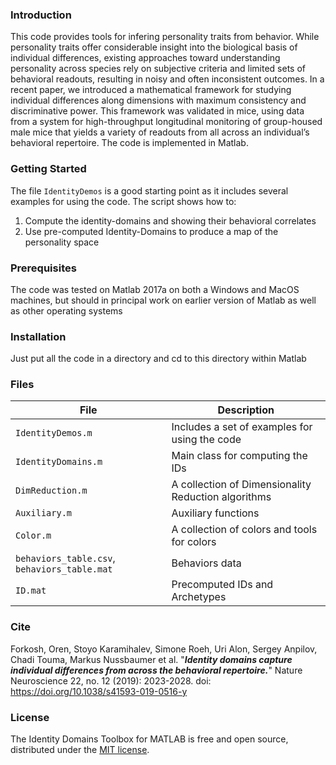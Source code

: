 ### Introduction

This code provides tools for infering personality traits from behavior. While personality traits offer considerable insight into the biological basis of individual differences, existing approaches toward understanding personality across species rely on subjective criteria and limited sets of behavioral readouts, resulting in noisy and often inconsistent outcomes. In a recent paper, we introduced a mathematical framework for studying individual differences along dimensions with maximum consistency and discriminative power. This framework was validated in mice, using data from a system for high-throughput longitudinal monitoring of group-housed male mice that yields a variety of readouts from all across an individual’s behavioral repertoire. The code is implemented in Matlab.

### Getting Started

The file `IdentityDemos` is a good starting point as it includes several examples for using the code. The script shows how to:
1. Compute the identity-domains and showing their behavioral correlates
2. Use pre-computed Identity-Domains to produce a map of the personality space

### Prerequisites

The code was tested on Matlab 2017a on both a Windows and MacOS machines, but should in principal work on earlier version of Matlab as well as other operating systems

### Installation

Just put all the code in a directory and cd to this directory within Matlab

### Files

File | Description 
-----|------------
`IdentityDemos.m` |	Includes a set of examples for using the code
`IdentityDomains.m` |	Main class for computing the IDs
`DimReduction.m`	|	A collection of Dimensionality Reduction algorithms
`Auxiliary.m`	|	Auxiliary functions
`Color.m`		|	A collection of colors and tools for colors
`behaviors_table.csv`, `behaviors_table.mat`	|	Behaviors data
`ID.mat`		|	Precomputed IDs and Archetypes

### Cite

Forkosh, Oren, Stoyo Karamihalev, Simone Roeh, Uri Alon, Sergey Anpilov, Chadi Touma, Markus Nussbaumer et al. "**_Identity domains capture individual differences from across the behavioral repertoire._**" Nature Neuroscience 22, no. 12 (2019): 2023-2028.
doi: <https://doi.org/10.1038/s41593-019-0516-y>
 
### License

The Identity Domains Toolbox for MATLAB is free and open source, distributed under the [MIT license](https://opensource.org/licenses/MIT).

